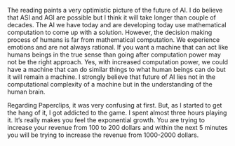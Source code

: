 The reading paints a very optimistic picture of the future of AI. I do believe that ASI and AGI are possible but I think it will take longer than couple of decades. The AI we have today and are developing today use mathematical computation to come up with a solution. However, the decision making process of humans is far from mathematical computation.  We experience emotions and are not always rational. If you want a machine that can act like humans beings in the true sense than going after computation power may not be the right approach. Yes, with increased computation power, we could have a machine that can do similar things to what human beings can do but it will remain a machine. I strongly believe that future of AI lies not in the computational complexity of a machine but in the understanding of the human brain. 

Regarding Paperclips, it was very confusing at first. But, as I started to get the hang of it, I got addicted to the game. I spent almost three hours playing it. It’s really makes you feel the exponential growth. You are trying to increase your revenue from 100 to 200 dollars and within the next 5 minutes you will be trying to increase the revenue from 1000-2000 dollars. 
